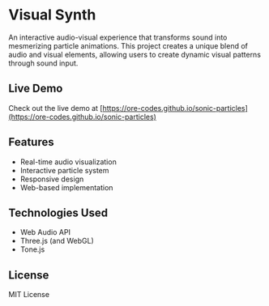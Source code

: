 # Visual Synth

An interactive audio-visual experience that transforms sound into mesmerizing particle animations. This project creates a unique blend of audio and visual elements, allowing users to create dynamic visual patterns through sound input.

## Live Demo

Check out the live demo at [https://ore-codes.github.io/sonic-particles](https://ore-codes.github.io/sonic-particles)

## Features

- Real-time audio visualization
- Interactive particle system
- Responsive design
- Web-based implementation

## Technologies Used

- Web Audio API
- Three.js (and WebGL)
- Tone.js

## License

MIT License
